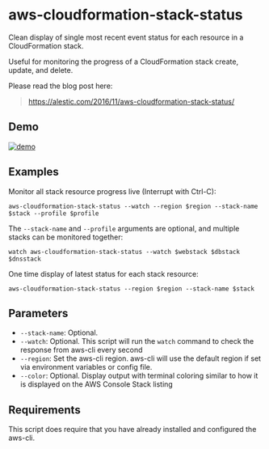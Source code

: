 
# aws-cloudformation-stack-status

Clean display of single most recent event status for each resource in
a CloudFormation stack.

Useful for monitoring the progress of a CloudFormation stack create,
update, and delete.

Please read the blog post here:

> <https://alestic.com/2016/11/aws-cloudformation-stack-status/>

## Demo

[![demo](https://alestic.com/img/blog/2016-11-21-aws-cloudformation-stack-status-play.png)](https://asciinema.org/a/8r36ot853yute0pq902y8jkvm?autoplay=1)

## Examples

Monitor all stack resource progress live (Interrupt with Ctrl-C):

    aws-cloudformation-stack-status --watch --region $region --stack-name $stack --profile $profile

The `--stack-name` and `--profile` arguments are optional, and multiple stacks can be monitored
together:

    watch aws-cloudformation-stack-status --watch $webstack $dbstack $dnsstack

One time display of latest status for each stack resource:

    aws-cloudformation-stack-status --region $region --stack-name $stack

## Parameters

* `--stack-name`: Optional.
* `--watch`: Optional. This script will run the `watch` command to check the response from aws-cli every second
* `--region`: Set the aws-cli region.  aws-cli will use the default region if set via environment variables or config file.
* `--color`: Optional. Display output with terminal coloring similar to how it is displayed on the AWS Console Stack listing

## Requirements

This script does require that you have already installed and
configured the aws-cli.
